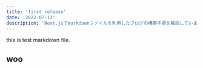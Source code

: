 ```yaml
---
title: 'first release'
date: '2022-07-13'
description: 'Next.jsでmarkdownファイルを利用したブログの構築手順を解説しています。'
---
```


this is test markdown file.

## woo